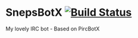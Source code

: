 # SnepsBotX [![Build Status](https://travis-ci.org/Walkersneps/SnepsBotX.svg?branch=master)](https://travis-ci.org/Walkersneps/SnepsBotX)
My lovely IRC bot - Based on PircBotX
